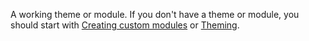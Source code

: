 A working theme or module. If you don't have a theme or module, you should start with [Creating custom modules](https://www.drupal.org/docs/8/creating-custom-modules) or [Theming](https://www.drupal.org/docs/8/theming).